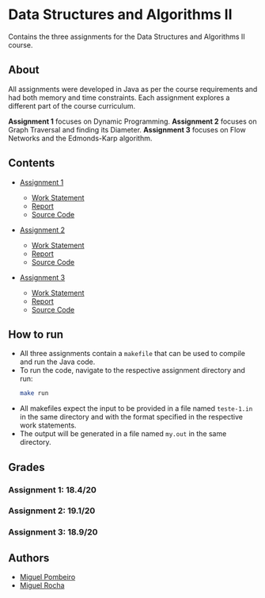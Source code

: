 # Data Structures and Algorithms II

Contains the three assignments for the Data Structures and Algorithms II course.

## About

All assignments were developed in Java as per the course requirements and had both memory and time constraints.
Each assignment explores a different part of the course curriculum.

**Assignment 1** focuses on Dynamic Programming.
**Assignment 2** focuses on Graph Traversal and finding its Diameter.
**Assignment 3** focuses on Flow Networks and the Edmonds-Karp algorithm.

## Contents

- [Assignment 1](./Assignment-1)
    - [Work Statement](./Assignment-1/workStatement.pdf)
    - [Report](./Assignment-1/report.pdf)
    - [Source Code](./Assignment-1/src)

- [Assignment 2](./Assignment-2)
    - [Work Statement](./Assignment-2/workStatement.pdf)
    - [Report](./Assignment-2/report.pdf)
    - [Source Code](./Assignment-2/src)

- [Assignment 3](./Assignment-3)
    - [Work Statement](./Assignment-3/workStatement.pdf)
    - [Report](./Assignment-3/report.pdf)
    - [Source Code](./Assignment-3/src)

## How to run

- All three assignments contain a `makefile` that can be used to compile and run the Java code.
- To run the code, navigate to the respective assignment directory and run:
  ```bash
  make run
  ```
- All makefiles expect the input to be provided in a file named `teste-1.in` in the same directory and with the format specified in the respective work statements.
- The output will be generated in a file named `my.out` in the same directory.

## Grades

### Assignment 1: 18.4/20

### Assignment 2: 19.1/20

### Assignment 3: 18.9/20

## Authors

- [Miguel Pombeiro](https://github.com/MiguelPombeiro)
- [Miguel Rocha](https://github.com/miguelrocha1)